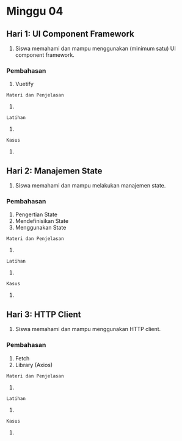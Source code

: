 # Minggu 04

## Hari 1: UI Component Framework

1. Siswa memahami dan mampu menggunakan (minimum satu) UI component framework.

### Pembahasan

1. Vuetify

```
Materi dan Penjelasan
```

1. 

```
Latihan
```

1. 

```
Kasus
```

1. 

## Hari 2: Manajemen State

1. Siswa memahami dan mampu melakukan manajemen state.

### Pembahasan

1. Pengertian State
2. Mendefinisikan State
3. Menggunakan State

```
Materi dan Penjelasan
```

1. 

```
Latihan
```

1. 

```
Kasus
```

1. 

## Hari 3: HTTP Client

1. Siswa memahami dan mampu menggunakan HTTP client.

### Pembahasan

1. Fetch
2. Library (Axios)

```
Materi dan Penjelasan
```

1. 

```
Latihan
```

1. 

```
Kasus
```

1.

